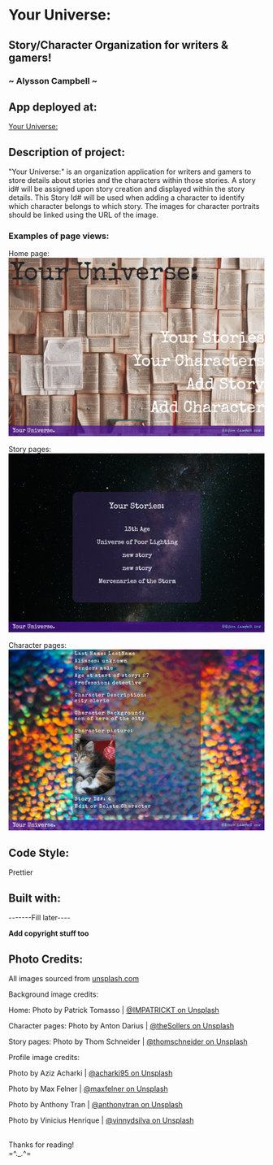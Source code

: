 # Your Universe:

## Story/Character Organization for writers &amp; gamers!

### ~ Alysson Campbell ~

## App deployed at:

[Your Universe:](https://your-universe.herokuapp.com/)

## Description of project:

"Your Universe:" is an organization application for writers and gamers to store details about stories and the characters within those stories. A story id# will be assigned upon story creation and displayed within the story details. This Story Id# will be used when adding a character to identify which character belongs to which story. The images for character portraits should be linked using the URL of the image.

### Examples of page views:

Home page:
![](/planning/home_finished.PNG)

Story pages:
![](/planning/story_finished.PNG)

Character pages:
![](/planning/character_finished.PNG)

## Code Style:

Prettier

## Built with:

-------Fill later----

**Add copyright stuff too**

## Photo Credits:

All images sourced from [unsplash.com](https://unsplash.com/)

Background image credits:

Home:
Photo by Patrick Tomasso | [@IMPATRICKT on Unsplash](https://unsplash.com/@impatrickt)

Character pages:
Photo by Anton Darius | [@theSollers on Unsplash](https://unsplash.com/@thesollers)

Story pages:
Photo by Thom Schneider | [@thomschneider on Unsplash](https://unsplash.com/@thomschneider)

Profile image credits:

Photo by Aziz Acharki | [@acharki95 on Unsplash](https://unsplash.com/@acharki95)

Photo by Max Felner | [@maxfelner on Unsplash](https://unsplash.com/@maxfelner)

Photo by Anthony Tran | [@anthonytran on Unsplash](https://unsplash.com/@anthonytran)

Photo by Vinicius Henrique | [@vinnydsilva on Unsplash](https://unsplash.com/@vinnydsilva)

<br>Thanks for reading!<br>
=^.\_.^=
